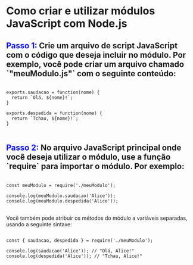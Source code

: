 <h1>Como criar e utilizar módulos JavaScript com Node.js</h1>

<h2><span style="color: blue">Passo 1:</span> Crie um arquivo de script JavaScript com o código que deseja incluir no módulo. Por exemplo, você pode criar um arquivo chamado `"meuModulo.js"` com o seguinte conteúdo:</h2>

<pre>
<code>
exports.saudacao = function(nome) {
  return `Olá, ${nome}!`;
}

exports.despedida = function(nome) {
  return `Tchau, ${nome}!`;
}
</code>
</pre>

<h2><span style="color: blue">Passo 2:</span> No arquivo JavaScript principal onde você deseja utilizar o módulo, use a função `require` para importar o módulo. Por exemplo:</h2>

<pre>
<code>
const meuModulo = require('./meuModulo');

console.log(meuModulo.saudacao('Alice'));
console.log(meuModulo.despedida('Alice'));
</code>
</pre>

Você também pode atribuir os métodos do módulo a variáveis separadas, usando a seguinte sintaxe:

<pre>
<code>
const { saudacao, despedida } = require('./meuModulo');

console.log(saudacao('Alice')); // "Olá, Alice!"
console.log(despedida('Alice')); // "Tchau, Alice!"
</code>
</pre>
